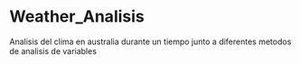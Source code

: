 # Weather_Analisis
Analisis del clima en australia durante un tiempo junto a diferentes metodos de analisis de variables 
